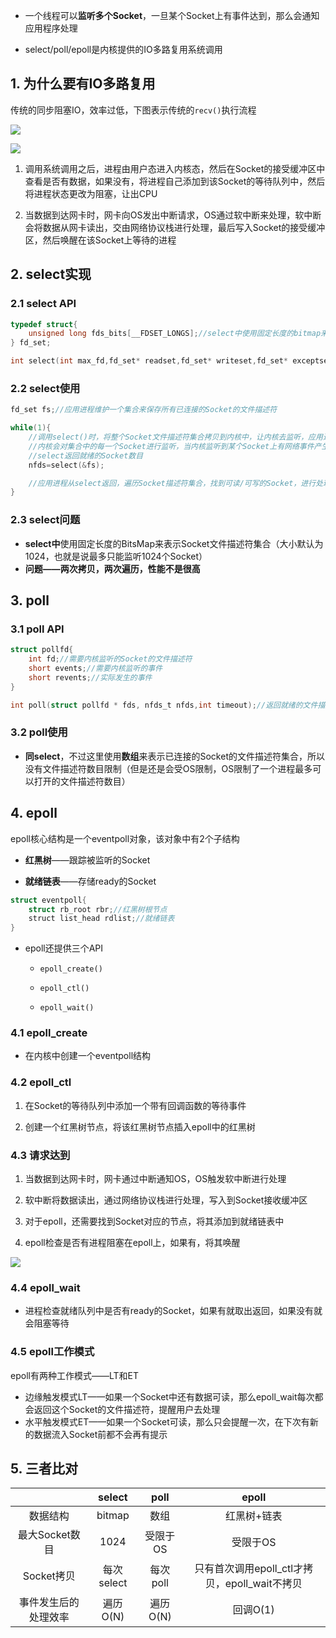 * 一个线程可以**监听多个Socket**，一旦某个Socket上有事件达到，那么会通知应用程序处理

* select/poll/epoll是内核提供的IO多路复用系统调用

## 1. 为什么要有IO多路复用

传统的同步阻塞IO，效率过低，下图表示传统的`recv()`执行流程

![](../p/1.jpg)

![](../p/2.jpg)

1. 调用系统调用之后，进程由用户态进入内核态，然后在Socket的接受缓冲区中查看是否有数据，如果没有，将进程自己添加到该Socket的等待队列中，然后将进程状态更改为阻塞，让出CPU

2. 当数据到达网卡时，网卡向OS发出中断请求，OS通过软中断来处理，软中断会将数据从网卡读出，交由网络协议栈进行处理，最后写入Socket的接受缓冲区，然后唤醒在该Socket上等待的进程



## 2. select实现

### 2.1 select API

```c
typedef struct{
    unsigned long fds_bits[__FDSET_LONGS];//select中使用固定长度的bitmap来表示Socket文件描述符集合
} fd_set;

int select(int max_fd,fd_set* readset,fd_set* writeset,fd_set* exceptset,struct timeval* timeout);//返回就绪的文件描述符的数目
```

### 2.2 select使用

```c
fd_set fs;//应用进程维护一个集合来保存所有已连接的Socket的文件描述符

while(1){
    //调用select()时，将整个Socket文件描述符集合拷贝到内核中，让内核去监听，应用进程阻塞等待select返回
    //内核会对集合中的每一个Socket进行监听，当内核监听到某个Socket上有网络事件产生，将Socket标记为可读/可写，然后内核将内核中的文件描述符集合拷贝回用户态
    //select返回就绪的Socket数目
    nfds=select(&fs);

    //应用进程从select返回，遍历Socket描述符集合，找到可读/可写的Socket，进行处理
}
```

### 2.3 select问题

* **select中**使用固定长度的BitsMap来表示Socket文件描述符集合（大小默认为1024，也就是说最多只能监听1024个Socket）
* **问题——两次拷贝，两次遍历，性能不是很高**



## 3. poll

### 3.1 poll API

```c
struct pollfd{
    int fd;//需要内核监听的Socket的文件描述符
    short events;//需要内核监听的事件
    short revents;//实际发生的事件
}

int poll(struct pollfd * fds, nfds_t nfds,int timeout);//返回就绪的文件描述符的数目
```

### 3.2 poll使用

* **同select**，不过这里使用**数组**来表示已连接的Socket的文件描述符集合，所以没有文件描述符数目限制（但是还是会受OS限制，OS限制了一个进程最多可以打开的文件描述符数目）

## 4. epoll

epoll核心结构是一个eventpoll对象，该对象中有2个子结构

* **红黑树**——跟踪被监听的Socket

* **就绪链表**——存储ready的Socket

```c++
struct eventpoll{
    struct rb_root rbr;//红黑树根节点
    struct list_head rdlist;//就绪链表
}
```

* epoll还提供三个API
  
  * `epoll_create()`
  
  * `epoll_ctl()`
  
  * `epoll_wait()`

### 4.1 epoll_create

* 在内核中创建一个eventpoll结构

### 4.2 epoll_ctl

1. 在Socket的等待队列中添加一个带有回调函数的等待事件

2. 创建一个红黑树节点，将该红黑树节点插入epoll中的红黑树

### 4.3 请求达到

1. 当数据到达网卡时，网卡通过中断通知OS，OS触发软中断进行处理

2. 软中断将数据读出，通过网络协议栈进行处理，写入到Socket接收缓冲区

3. 对于epoll，还需要找到Socket对应的节点，将其添加到就绪链表中

4. epoll检查是否有进程阻塞在epoll上，如果有，将其唤醒

![](../p/3.jpg)

### 4.4 epoll_wait

* 进程检查就绪队列中是否有ready的Socket，如果有就取出返回，如果没有就会阻塞等待



### 4.5 epoll工作模式

epoll有两种工作模式——LT和ET

* 边缘触发模式LT——如果一个Socket中还有数据可读，那么epoll_wait每次都会返回这个Socket的文件描述符，提醒用户去处理
* 水平触发模式ET——如果一个Socket可读，那么只会提醒一次，在下次有新的数据流入Socket前都不会再有提示

## 5. 三者比对

|            | select   | poll   | epoll                            |
|:----------:|:--------:|:------:|:--------------------------------:|
| 数据结构       | bitmap   | 数组     | 红黑树+链表                           |
| 最大Socket数目 | 1024     | 受限于OS  | 受限于OS                            |
| Socket拷贝   | 每次select | 每次poll | 只有首次调用epoll_ctl才拷贝，epoll_wait不拷贝 |
| 事件发生后的处理效率 | 遍历O(N)   | 遍历O(N) | 回调O(1)                           |
